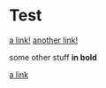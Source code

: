 # Test

[a link!](www.google.com)
[another link!](www.google.com)

some other stuff
**in bold**

[a link](www.google.com)